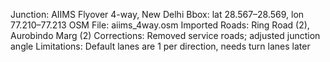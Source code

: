 Junction: AIIMS Flyover 4-way, New Delhi
Bbox: lat 28.567–28.569, lon 77.210–77.213
OSM File: aiims_4way.osm
Imported Roads: Ring Road (2), Aurobindo Marg (2)
Corrections: Removed service roads; adjusted junction angle
Limitations: Default lanes are 1 per direction, needs turn lanes later
